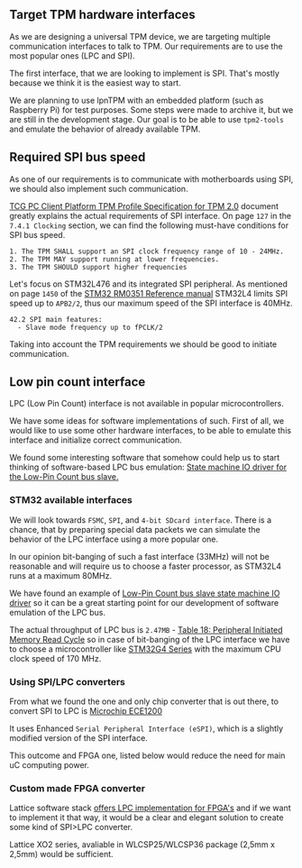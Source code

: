 ## Target TPM hardware interfaces

As we are designing a universal TPM device, we are targeting multiple
communication interfaces to talk to TPM. Our requirements are to use the most
popular ones (LPC and SPI).

The first interface, that we are looking to implement is SPI. That's mostly
because we think it is the easiest way to start.

We are planning to use lpnTPM with an embedded platform (such as Raspberry Pi)
for test purposes.
Some steps were made to archive it, but we are still in the development stage.
Our goal is to be able to use `tpm2-tools` and emulate the behavior of
already available TPM.

## Required SPI bus speed

As one of our requirements is to communicate with motherboards using SPI, we
should also implement such communication.

[TCG PC Client Platform TPM Profile Specification for TPM 2.0](https://trustedcomputinggroup.org/wp-content/uploads/PC-Client-Specific-Platform-TPM-Profile-for-TPM-2p0-v1p04_r0p37_pub-1.pdf)
document greatly explains the actual requirements of SPI interface. On page
`127` in the `7.4.1 Clocking` section, we can find the following must-have
conditions for SPI bus speed.

```
1. The TPM SHALL support an SPI clock frequency range of 10 - 24MHz.
2. The TPM MAY support running at lower frequencies.
3. The TPM SHOULD support higher frequencies
```

Let's focus on STM32L476 and its integrated SPI peripheral.
As mentioned on page `1450` of the
[STM32 RM0351 Reference manual](https://www.st.com/resource/en/reference_manual/rm0351-stm32l47xxx-stm32l48xxx-stm32l49xxx-and-stm32l4axxx-advanced-armbased-32bit-mcus-stmicroelectronics.pdf)
STM32L4 limits SPI speed up to `APB2/2`, thus our maximum speed of the SPI
interface is 40MHz.

```
42.2 SPI main features:
  - Slave mode frequency up to fPCLK/2
```

Taking into account the TPM requirements we should be good to
initiate communication.

## Low pin count interface

LPC (Low Pin Count) interface is not available in popular microcontrollers.

We have some ideas for software implementations of such.
First of all, we would like to use some other hardware interfaces, to be able to
emulate this interface and initialize correct communication.

We found some interesting software that somehow could help us to start thinking
of software-based LPC bus emulation:
[State machine IO driver for the Low-Pin Count bus slave.](https://github.com/eddiecorrigall/LPCSlave)

### STM32 available interfaces

We will look towards `FSMC`, `SPI`, and `4-bit SDcard interface`. There is a
chance, that by preparing special data packets we can simulate the behavior of
the LPC interface using a more popular one.

In our opinion bit-banging of such a fast interface (33MHz) will not be
reasonable and will require us to choose a faster processor, as STM32L4 runs at
a maximum 80MHz.

We have found an example of
[Low-Pin Count bus slave state machine IO driver](https://github.com/eddiecorrigall/LPCSlave)
so it can be a great starting point for our development of software
emulation of the LPC bus.

The actual throughput of LPC bus is `2.47MB` -
[Table 18: Peripheral Initiated Memory Read Cycle](https://www.intel.com/content/dam/www/program/design/us/en/documents/low-pin-count-interface-specification.pdf)
so in case of bit-banging of the LPC interface we have to choose a
microcontroller like
[STM32G4 Series](https://www.st.com/en/microcontrollers-microprocessors/stm32g4-series.html)
with the maximum CPU clock speed of 170 MHz.

### Using SPI/LPC converters

From what we found the one and only chip converter that is out there, to convert
SPI to LPC is
[Microchip ECE1200](https://www.microchip.com/en-us/products/embedded-controllers-and-super-io/espi-to-lpc-bridge)

It uses Enhanced `Serial Peripheral Interface (eSPI)`, which is a slightly
modified version of the SPI interface.

This outcome and FPGA one, listed below would reduce the need for main 
uC computing power.

### Custom made FPGA converter

Lattice software stack
[offers LPC implementation for FPGA's](https://www.latticesemi.com/products/designsoftwareandip/intellectualproperty/referencedesigns/referencedesigns02/lpcbuscontroller)
and if we want to implement it that way, it would be a clear and elegant
solution to create some kind of SPI>LPC converter.

Lattice XO2 series, avaliable in WLCSP25/WLCSP36 package (2,5mm x 2,5mm) would
be sufficient.


